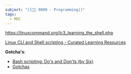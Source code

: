 ```yaml
---
subject: "[[👩‍💻 0800 - Programming]]"
tags:
  - MOC
---
```

https://linuxcommand.org/lc3_learning_the_shell.php

[Linux CLI and Shell scripting - Curated Learning Resources](https://learnbyexample.github.io/curated_resources/linux_cli_scripting.html)

**Gotcha's**:
- [Bash scripting: Do's and Don'ts (by Six)](https://brbsix.github.io/2015/11/29/bash-scripting-dos-and-donts/)
- [Gotchas](https://tldp.org/LDP/abs/html/gotchas.html)